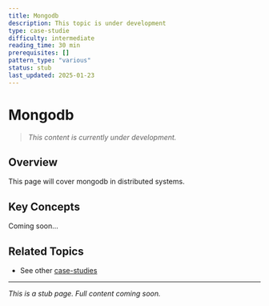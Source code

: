 ```yaml
---
title: Mongodb
description: This topic is under development
type: case-studie
difficulty: intermediate
reading_time: 30 min
prerequisites: []
pattern_type: "various"
status: stub
last_updated: 2025-01-23
---
```



# Mongodb

> *This content is currently under development.*

## Overview

This page will cover mongodb in distributed systems.

## Key Concepts

Coming soon...

## Related Topics

- See other [case-studies](index.md)

---

*This is a stub page. Full content coming soon.*
